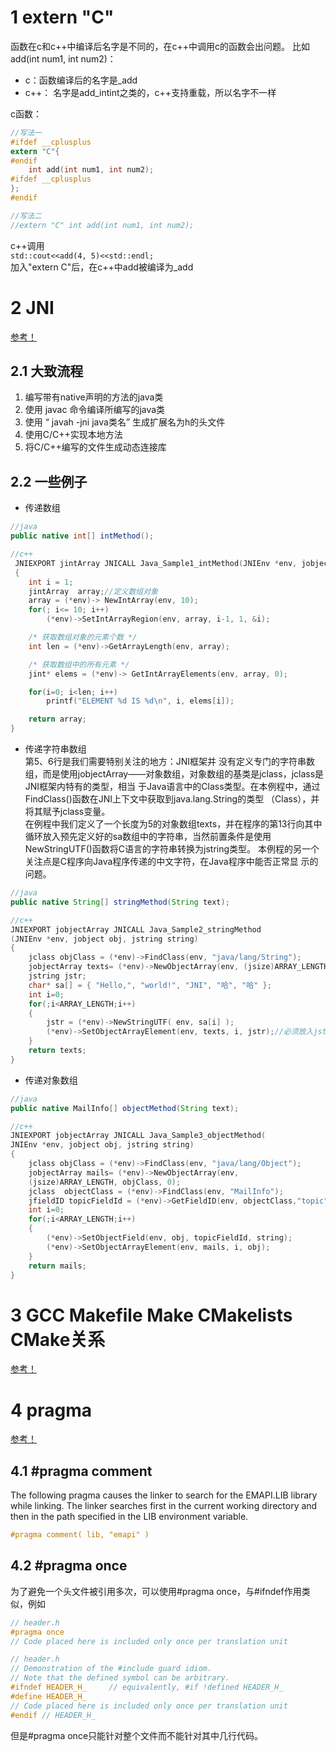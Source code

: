 # 1 extern "C"  
函数在c和c++中编译后名字是不同的，在c++中调用c的函数会出问题。
比如add(int num1, int num2)：
- c：函数编译后的名字是_add
- c++： 名字是add_intint之类的，c++支持重载，所以名字不一样
 
c函数：
```c
//写法一
#ifdef __cplusplus
extern "C"{
#endif
	int add(int num1, int num2);
#ifdef __cplusplus
};
#endif

//写法二
//extern "C" int add(int num1, int num2);
```

c++调用  
```std::cout<<add(4, 5)<<std::endl;```  
加入"extern C"后，在c++中add被编译为_add
  

# 2 JNI  
[参考！](https://blog.csdn.net/hui12581/article/details/44832651)
## 2.1 大致流程
1. 编写带有native声明的方法的java类
2. 使用 javac 命令编译所编写的java类
3. 使用 “ javah -jni java类名”  生成扩展名为h的头文件
4. 使用C/C++实现本地方法
5. 将C/C++编写的文件生成动态连接库
## 2.2 一些例子
- 传递数组
```java
//java
public native int[] intMethod(); 
```

```c++
//c++
 JNIEXPORT jintArray JNICALL Java_Sample1_intMethod(JNIEnv *env, jobject obj)
 {
	int i = 1;
	jintArray  array;//定义数组对象
	array = (*env)-> NewIntArray(env, 10);
	for(; i<= 10; i++)
		(*env)->SetIntArrayRegion(env, array, i-1, 1, &i);

	/* 获取数组对象的元素个数 */
	int len = (*env)->GetArrayLength(env, array);

	/* 获取数组中的所有元素 */
	jint* elems = (*env)-> GetIntArrayElements(env, array, 0);

	for(i=0; i<len; i++)
		printf("ELEMENT %d IS %d\n", i, elems[i]); 

	return array;
}
```
- 传递字符串数组  
	第5、6行是我们需要特别关注的地方：JNI框架并 没有定义专门的字符串数组，而是使用jobjectArray——对象数组，对象数组的基类是jclass，jclass是JNI框架内特有的类型，相当 于Java语言中的Class类型。在本例程中，通过FindClass()函数在JNI上下文中获取到java.lang.String的类型 （Class），并将其赋予jclass变量。  
在例程中我们定义了一个长度为5的对象数组texts，并在程序的第13行向其中循环放入预先定义好的sa数组中的字符串，当然前置条件是使用NewStringUTF()函数将C语言的字符串转换为jstring类型。
本例程的另一个关注点是C程序向Java程序传递的中文字符，在Java程序中能否正常显 示的问题。
```java
//java
public native String[] stringMethod(String text);
```
```c++
//c++
JNIEXPORT jobjectArray JNICALL Java_Sample2_stringMethod
(JNIEnv *env, jobject obj, jstring string)
{   
	jclass objClass = (*env)->FindClass(env, "java/lang/String");
	jobjectArray texts= (*env)->NewObjectArray(env, (jsize)ARRAY_LENGTH, objClass, 0);
	jstring jstr; 
	char* sa[] = { "Hello,", "world!", "JNI", "哈", "哈" };
	int i=0;
	for(;i<ARRAY_LENGTH;i++)
	{
		jstr = (*env)->NewStringUTF( env, sa[i] );
		(*env)->SetObjectArrayElement(env, texts, i, jstr);//必须放入jstring
	} 
	return texts;
}
```
- 传递对象数组
```java
//java
public native MailInfo[] objectMethod(String text);
```
```c++
//c++
JNIEXPORT jobjectArray JNICALL Java_Sample3_objectMethod(
JNIEnv *env, jobject obj, jstring string)
{  
	jclass objClass = (*env)->FindClass(env, "java/lang/Object");
	jobjectArray mails= (*env)->NewObjectArray(env, 
	(jsize)ARRAY_LENGTH, objClass, 0);
	jclass  objectClass = (*env)->FindClass(env, "MailInfo");
	jfieldID topicFieldId = (*env)->GetFieldID(env, objectClass,"topic", "Ljava/lang/String;");
	int i=0;
	for(;i<ARRAY_LENGTH;i++)
	{
		(*env)->SetObjectField(env, obj, topicFieldId, string);
		(*env)->SetObjectArrayElement(env, mails, i, obj);
	}
	return mails;
}
```
  

# 3 GCC Makefile Make CMakelists CMake关系
[参考！](https://www.cnblogs.com/cv-pr/p/6206921.html)
  

# 4 pragma
[参考！](https://docs.microsoft.com/en-us/cpp/preprocessor/comment-c-cpp?view=vs-2019)
## 4.1 #pragma comment
The following pragma causes the linker to search for the EMAPI.LIB library while linking. The linker searches first in the current working directory and then in the path specified in the LIB environment variable.
```c
#pragma comment( lib, "emapi" )
```  
## 4.2 #pragma once
为了避免一个头文件被引用多次，可以使用#pragma once，与#ifndef作用类似，例如
```c
// header.h
#pragma once
// Code placed here is included only once per translation unit
```
```c
// header.h
// Demonstration of the #include guard idiom.
// Note that the defined symbol can be arbitrary.
#ifndef HEADER_H_     // equivalently, #if !defined HEADER_H_
#define HEADER_H_
// Code placed here is included only once per translation unit
#endif // HEADER_H_
```  
但是#pragma once只能针对整个文件而不能针对其中几行代码。












